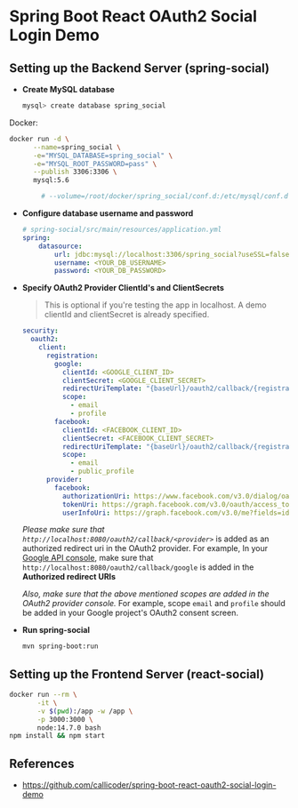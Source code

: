 # Spring Boot React OAuth2 Social Login Demo

## Setting up the Backend Server (spring-social)

+ **Create MySQL database**

	```bash
	mysql> create database spring_social
	```

Docker:
```bash
docker run -d \
      --name=spring_social \
      -e="MYSQL_DATABASE=spring_social" \
      -e="MYSQL_ROOT_PASSWORD=pass" \
      --publish 3306:3306 \
      mysql:5.6

        # --volume=/root/docker/spring_social/conf.d:/etc/mysql/conf.d \
```

+ **Configure database username and password**

	```yml
	# spring-social/src/main/resources/application.yml
	spring:
	    datasource:
	        url: jdbc:mysql://localhost:3306/spring_social?useSSL=false
	        username: <YOUR_DB_USERNAME>
	        password: <YOUR_DB_PASSWORD>
	```

+ **Specify OAuth2 Provider ClientId's and ClientSecrets**

	> This is optional if you're testing the app in localhost. A demo clientId and clientSecret is already specified.

	```yml
    security:
      oauth2:
        client:
          registration:
            google:
              clientId: <GOOGLE_CLIENT_ID>
              clientSecret: <GOOGLE_CLIENT_SECRET>
              redirectUriTemplate: "{baseUrl}/oauth2/callback/{registrationId}"
              scope:
                - email
                - profile
            facebook:
              clientId: <FACEBOOK_CLIENT_ID>
              clientSecret: <FACEBOOK_CLIENT_SECRET>
              redirectUriTemplate: "{baseUrl}/oauth2/callback/{registrationId}"
              scope:
                - email
                - public_profile
          provider:
            facebook:
              authorizationUri: https://www.facebook.com/v3.0/dialog/oauth
              tokenUri: https://graph.facebook.com/v3.0/oauth/access_token
              userInfoUri: https://graph.facebook.com/v3.0/me?fields=id,first_name,middle_name,last_name,name,email,verified,is_verified,picture.width(250).height(250)
	```

	*Please make sure that `http://localhost:8080/oauth2/callback/<provider>`* is added as an authorized redirect uri in the OAuth2 provider. For example, In your [Google API console](https://console.developers.google.com/projectselector/apis/credentials?pli=1), make sure that `http://localhost:8080/oauth2/callback/google` is added in the **Authorized redirect URIs**

	*Also, make sure that the above mentioned scopes are added in the OAuth2 provider console.*	For example, scope `email` and `profile` should be added in your Google project's OAuth2 consent screen.

+ **Run spring-social**

	```bash
	mvn spring-boot:run
	```

## Setting up the Frontend Server (react-social)

```bash
docker run --rm \
       -it \
       -v $(pwd):/app -w /app \
       -p 3000:3000 \
       node:14.7.0 bash
npm install && npm start
```


## References

- https://github.com/callicoder/spring-boot-react-oauth2-social-login-demo
